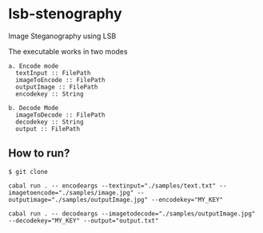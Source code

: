 # lsb-stenography
Image Steganography using LSB

The executable works in two modes


```
a. Encode mode
  textInput :: FilePath
  imageToEncode :: FilePath
  outputImage :: FilePath
  encodekey :: String

b. Decode Mode
  imageToDecode :: FilePath
  decodekey :: String
  output :: FilePath
```

## How to run?

```
$ git clone

cabal run . -- encodeargs --textinput="./samples/text.txt" --imagetoencode="./samples/image.jpg" --outputimage="./samples/outputImage.jpg" --encodekey="MY_KEY"

cabal run . -- decodeargs --imagetodecode="./samples/outputImage.jpg" --decodekey="MY_KEY" --output="output.txt" 
```



